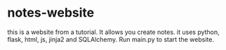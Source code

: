 # notes-website
this is a website from a tutorial. It allows you create notes. it uses python, flask, html, js, jinja2 and SQLAlchemy. Run main.py to start the website.
